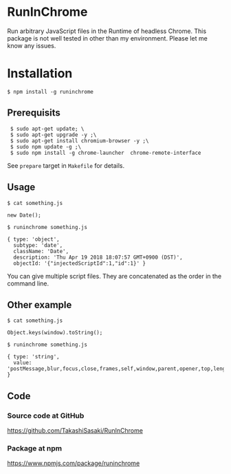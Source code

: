 # RunInChrome

Run arbitrary JavaScript files in the Runtime of headless Chrome.
This package is not well tested in other than my environment.
Please let me know any issues.

# Installation
```
$ npm install -g runinchrome
```

## Prerequisits
```
 $ sudo apt-get update; \
 $ sudo apt-get upgrade -y ;\
 $ sudo apt-get install chromium-browser -y ;\
 $ sudo npm update -g ;\
 $ sudo npm install -g chrome-launcher  chrome-remote-interface
 ```
 See ```prepare``` target in ```Makefile``` for details.

## Usage
```$ cat something.js```
```
new Date();
```
```$ runinchrome something.js```
```
{ type: 'object',
  subtype: 'date',
  className: 'Date',
  description: 'Thu Apr 19 2018 18:07:57 GMT+0900 (DST)',
  objectId: '{"injectedScriptId":1,"id":1}' }
```
You can give multiple script files. They are concatenated as the order in the command line.

## Other example
```$ cat something.js```
```
Object.keys(window).toString();
```
```$ runinchrome something.js```
```
{ type: 'string',
  value: 'postMessage,blur,focus,close,frames,self,window,parent,opener,top,length,closed,location,document,origin,name,history,locationbar,menubar,personalbar,scrollbars,statusbar,toolbar,status,frameElement,navigator,applicationCache,customElements,external,screen,innerWidth,innerHeight,scrollX,pageXOffset,scrollY,pageYOffset,screenX,screenY,outerWidth,outerHeight,devicePixelRatio,clientInformation,screenLeft,screenTop,defaultStatus,defaultstatus,styleMedia,onanimationend,onanimationiteration,onanimationstart,onsearch,ontransitionend,onwebkitanimationend,onwebkitanimationiteration,onwebkitanimationstart,onwebkittransitionend,isSecureContext,onabort,onblur,oncancel,oncanplay,oncanplaythrough,onchange,onclick,onclose,oncontextmenu,oncuechange,ondblclick,ondrag,ondragend,ondragenter,ondragleave,ondragover,ondragstart,ondrop,ondurationchange,onemptied,onended,onerror,onfocus,oninput,oninvalid,onkeydown,onkeypress,onkeyup,onload,onloadeddata,onloadedmetadata,onloadstart,onmousedown,onmouseenter,onmouseleave,onmousemove,onmouseout,onmouseover,onmouseup,onmousewheel,onpause,onplay,onplaying,onprogress,onratechange,onreset,onresize,onscroll,onseeked,onseeking,onselect,onstalled,onsubmit,onsuspend,ontimeupdate,ontoggle,onvolumechange,onwaiting,onwheel,onauxclick,ongotpointercapture,onlostpointercapture,onpointerdown,onpointermove,onpointerup,onpointercancel,onpointerover,onpointerout,onpointerenter,onpointerleave,onafterprint,onbeforeprint,onbeforeunload,onhashchange,onlanguagechange,onmessage,onmessageerror,onoffline,ononline,onpagehide,onpageshow,onpopstate,onrejectionhandled,onstorage,onunhandledrejection,onunload,performance,stop,open,alert,confirm,prompt,print,requestAnimationFrame,cancelAnimationFrame,requestIdleCallback,cancelIdleCallback,captureEvents,releaseEvents,getComputedStyle,matchMedia,moveTo,moveBy,resizeTo,resizeBy,getSelection,find,webkitRequestAnimationFrame,webkitCancelAnimationFrame,fetch,btoa,atob,setTimeout,clearTimeout,setInterval,clearInterval,createImageBitmap,scroll,scrollTo,scrollBy,onappinstalled,onbeforeinstallprompt,crypto,ondevicemotion,ondeviceorientation,ondeviceorientationabsolute,indexedDB,webkitStorageInfo,sessionStorage,localStorage,visualViewport,speechSynthesis,webkitRequestFileSystem,webkitResolveLocalFileSystemURL,openDatabase' }
 ```

## Code

### Source code at GitHub
https://github.com/TakashiSasaki/RunInChrome

### Package at npm
https://www.npmjs.com/package/runinchrome

